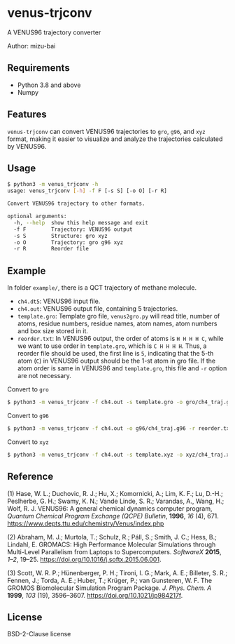 # venus-trjconv

A VENUS96 trajectory converter

Author: mizu-bai

## Requirements

- Python 3.8 and above
- Numpy

## Features

`venus-trjconv` can convert VENUS96 trajectories to `gro`, `g96`, and `xyz` format, making it easier to visualize and analyze the trajectories calculated by VENUS96.

## Usage

```sh
$ python3 -m venus_trjconv -h
usage: venus_trjconv [-h] -f F [-s S] [-o O] [-r R]

Convert VENUS96 trajectory to other formats.

optional arguments:
  -h, --help  show this help message and exit
  -f F        Trajectory: VENUS96 output
  -s S        Structure: gro xyz
  -o O        Trajectory: gro g96 xyz
  -r R        Reorder file
```

## Example

In folder `example/`, there is a QCT trajectory of methane molecule.

- `ch4.dt5`: VENUS96 input file.
- `ch4.out`: VENUS96 output file, containing 5 trajectories.
- `template.gro`: Template gro file, `venus2gro.py` will read title, number of atoms, residue numbers, residue names, atom names, atom numbers and box size stored in it.
- `reorder.txt`: In VENUS96 output, the order of atoms is `H H H H C`, while we want to use order in `template.gro`, which is `C H H H H`. Thus, a reorder file should be used, the first line is `5`, indicating that the 5-th atom (`C`) in VENUS96 output should be the 1-st atom in gro file. If the atom order is same in VENUS96 and `template.gro`, this file and `-r` option are not necessary.

Convert to `gro`

```bash
$ python3 -m venus_trjconv -f ch4.out -s template.gro -o gro/ch4_traj.gro -r reorder.txt
```

Convert to `g96`

```bash
$ python3 -m venus_trjconv -f ch4.out -o g96/ch4_traj.g96 -r reorder.txt
```

Convert to `xyz`

```bash
$ python3 -m venus_trjconv -f ch4.out -s template.xyz -o xyz/ch4_traj.xyz -r reorder.txt
```

## Reference

(1) Hase, W. L.; Duchovic, R. J.; Hu, X.; Komornicki, A.; Lim, K. F.; Lu, D.-H.; Peslherbe, G. H.; Swamy, K. N.; Vande Linde, S. R.; Varandas, A., Wang, H.; Wolf, R. J. VENUS96: A general chemical dynamics computer program, _Quantum Chemical Program Exchange (QCPE) Bulletin_, **1996**, _16_ (4), 671. https://www.depts.ttu.edu/chemistry/Venus/index.php

(2) Abraham, M. J.; Murtola, T.; Schulz, R.; Páll, S.; Smith, J. C.; Hess, B.; Lindahl, E. GROMACS: High Performance Molecular Simulations through Multi-Level Parallelism from Laptops to Supercomputers. _SoftwareX_ **2015**, _1–2_, 19–25. https://doi.org/10.1016/j.softx.2015.06.001.

(3) Scott, W. R. P.; Hünenberger, P. H.; Tironi, I. G.; Mark, A. E.; Billeter, S. R.; Fennen, J.; Torda, A. E.; Huber, T.; Krüger, P.; van Gunsteren, W. F. The GROMOS Biomolecular Simulation Program Package. _J. Phys. Chem. A_ **1999**, _103_ (19), 3596–3607. https://doi.org/10.1021/jp984217f.

## License

BSD-2-Clause license
